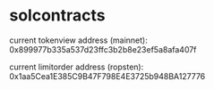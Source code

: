 # solcontracts

current tokenview address (mainnet): 0x899977b335a537d23ffc3b2b8e23ef5a8afa407f

current limitorder address (ropsten): 0x1aa5Cea1E385C9B47F798E4E3725b948BA127776